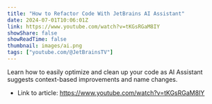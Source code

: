 ```yaml
---
title: "How to Refactor Code With JetBrains AI Assistant"
date: 2024-07-01T10:06:01Z
link: https://www.youtube.com/watch?v=tKGsRGaM8IY
showShare: false
showReadTime: false
thumbnail: images/ai.png
tags: ["youtube.com/@JetBrainsTV"]
---
```

Learn how to easily optimize and clean up your code as AI Assistant suggests context-based improvements and name changes.

- Link to article: https://www.youtube.com/watch?v=tKGsRGaM8IY